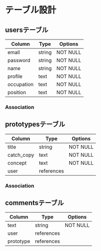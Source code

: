 
# テーブル設計

## usersテーブル

| Column   | Type   | Options     |
| -------- | ------ | ----------- |
| emall    | string |   NOT NULL  |
| password | string |   NOT NULL  |
|   name   | string |   NOT NULL  |
| profile  |  text  |   NOT NULL  |
|occupation|  text  |   NOT NULL  |
| position |  text  |   NOT NULL  |

### Association

## prototypesテーブル

| Column   | Type     | Options     |
| -------- | -------- | ----------- |
|  title   | string   |   NOT NULL  |
|catch_copy|  text    |   NOT NULL  |
|concept   |  text    |   NOT NULL  |
|   user   |references|             |

### Association

## commentsテーブル

| Column   | Type     | Options     |
| -------- | -------- | ----------- |
|   text   | string   |   NOT NULL  |
|   user   |references|             |
|prototype |references|             |


